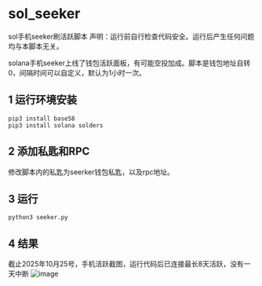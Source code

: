 # sol_seeker
sol手机seeker刷活跃脚本 声明：运行前自行检查代码安全。运行后产生任何问题均与本脚本无关。

solana手机seeker上线了钱包活跃面板，有可能空投加成。脚本是钱包地址自转0，间隔时间可以自定义，默认为1小时一次。


## 1 运行环境安装

    pip3 install base58
    pip3 install solana solders
## 2 添加私匙和RPC

修改脚本内的私匙为seerker钱包私匙，以及rpc地址。

## 3 运行
    python3 seeker.py

## 4 结果
截止2025年10月25号，手机活跃截图，运行代码后已连接最长8天活跃，没有一天中断
![image](https://github.com/user-attachments/assets/0afafac6-5086-476c-b0aa-33f653f71090)
